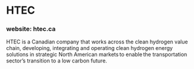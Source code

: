 
# HTEC
### website: htec.ca
HTEC is a Canadian company that works across the clean hydrogen value chain, developing, integrating and operating clean hydrogen energy solutions in strategic North American markets to enable the transportation sector’s transition to a low carbon future.
